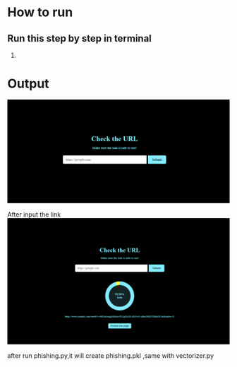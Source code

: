 # How to run 
## Run this step by step in terminal
1.

# Output

![image_alt](https://github.com/LCHIN7X/phishing_URL/blob/main/Screenshot%202025-06-29%20185012.png?raw=true)

After input the link
![image_alt](https://github.com/LCHIN7X/phishing_URL/blob/main/Screenshot%202025-06-29%20185029.png?raw=true)


after run phishing.py,it will create phishing.pkl
,same with vectorizer.py
